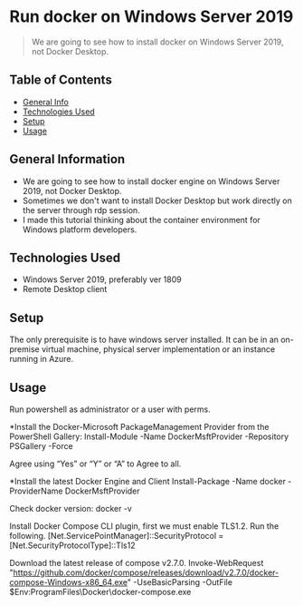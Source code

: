 # Run docker on Windows Server 2019
> We are going to see how to install docker on Windows Server 2019, not Docker Desktop.

## Table of Contents
* [General Info](#general-information)
* [Technologies Used](#technologies-used)
* [Setup](#setup)
* [Usage](#usage)

<!-- * [License](#license) -->


## General Information
- We are going to see how to install docker engine on Windows Server 2019, not Docker Desktop.
- Sometimes we don't want to install Docker Desktop but work directly on the server through rdp session.
- I made this tutorial thinking about the container environment for Windows platform developers.


<!-- You don't have to answer all the questions - just the ones relevant to your project. -->


## Technologies Used
- Windows Server 2019, preferably ver 1809
- Remote Desktop client


## Setup
The only prerequisite is to have windows server installed. It can be in an on-premise virtual machine, physical server implementation or an instance running in Azure.


## Usage
Run powershell as administrator or a user with perms.

*Install the Docker-Microsoft PackageManagement Provider from the PowerShell Gallery:
Install-Module -Name DockerMsftProvider -Repository PSGallery -Force

Agree using “Yes” or “Y” or “A” to Agree to all.

*Install the latest Docker Engine and Client
Install-Package -Name docker -ProviderName DockerMsftProvider

Check docker version:
docker -v

Install Docker Compose CLI plugin, first we must enable TLS1.2. Run the following.
[Net.ServicePointManager]::SecurityProtocol = [Net.SecurityProtocolType]::Tls12

Download the latest release of compose v2.7.0.
Invoke-WebRequest "https://github.com/docker/compose/releases/download/v2.7.0/docker-compose-Windows-x86_64.exe" -UseBasicParsing -OutFile $Env:ProgramFiles\Docker\docker-compose.exe

 
